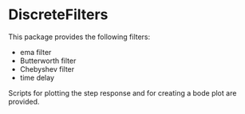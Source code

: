 # DiscreteFilters

This package provides the following filters:

- ema filter
- Butterworth filter
- Chebyshev filter
- time delay

Scripts for plotting the step response and for creating a bode plot are provided.

